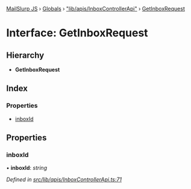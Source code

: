 [MailSlurp JS](../README.md) › [Globals](../globals.md) › ["lib/apis/InboxControllerApi"](../modules/_lib_apis_inboxcontrollerapi_.md) › [GetInboxRequest](_lib_apis_inboxcontrollerapi_.getinboxrequest.md)

# Interface: GetInboxRequest

## Hierarchy

* **GetInboxRequest**

## Index

### Properties

* [inboxId](_lib_apis_inboxcontrollerapi_.getinboxrequest.md#inboxid)

## Properties

###  inboxId

• **inboxId**: *string*

*Defined in [src/lib/apis/InboxControllerApi.ts:71](https://github.com/mailslurp/mailslurp-client-ts-js/blob/fc9510a/src/lib/apis/InboxControllerApi.ts#L71)*
